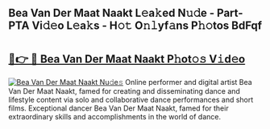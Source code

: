 ## Bea Van Der Maat Naakt L𝚎a𝚔ed N𝚞𝚍e - Part-PTA Vi𝚍𝚎o L𝚎a𝚔s - H𝚘𝚝 O𝚗𝚕yf𝚊ns P𝚑𝚘tos BdFqf

# <h2><a href="http://kf860w.oniu.top/?m=Bea+Van+Der+Maat+Naakt">🔗👉 🔴 Bea Van Der Maat Naakt P𝚑ot𝚘𝚜 V𝚒d𝚎o</a></h2>

[![Bea Van Der Maat Naakt Nu𝚍e𝚜](https://i.imgur.com/0qMVB7G.gif)](http://kf860w.oniu.top/?m=Bea+Van+Der+Maat+Naakt)
Online performer and digital artist Bea Van Der Maat Naakt, famed for creating and disseminating dance and lifestyle content via solo and collaborative dance performances and short films. Exceptional dancer Bea Van Der Maat Naakt, famed for their extraordinary skills and accomplishments in the world of dance.  
